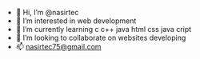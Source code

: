 - 👋 Hi, I’m @nasirtec
- 👀 I’m interested in web development 
- 🌱 I’m currently learning c c++ java html css java cript
- 💞️ I’m looking to collaborate on websites developing 
- 📫 nasirtec75@gmail.com 

<!---
nasirtec/nasirtec is a ✨ special ✨ repository because its `README.md` (this file) appears on your GitHub profile.
You can click the Preview link to take a look at your changes.
--->
